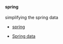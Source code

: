 #### spring

simplifying the spring data
 - [spring](http://www.baeldung.com/2011/12/08/simplifying-the-data-access-layer-with-spring-and-java-generics/)

- [Spring data](http://www.petrikainulainen.net/programming/spring-framework/spring-data-jpa-tutorial-part-one-configuration/)
